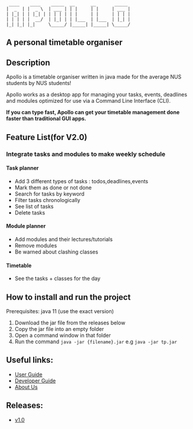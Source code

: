 ```text
 ____    ____    _____  __      __       _____
|  _  | |  _ \  | ___ | | |     | |     | ___ |
| |_| | | |_| | | | | | | |     | |     | | | |
| | | | |  __/  | |_| | | |___  | |___  | |_| |
|_| |_| |_|     \_____/ |_____| |_____| \_____/
```

## A personal timetable organiser

## Description

Apollo is a timetable organiser written in java made for the average NUS students by NUS students!

Apollo works as a desktop app for managing your tasks, events, deadlines and modules optimized for use via a Command
Line Interface (CLI).

**If you can type fast, Apollo can get your timetable management done faster than traditional GUI apps.**

## Feature List(for V2.0)

### Integrate tasks and modules to make weekly schedule

#### Task planner

* Add 3 different types of tasks : todos,deadlines,events
* Mark them as done or not done
* Search for tasks by keyword
* Filter tasks chronologically
* See list of tasks
* Delete tasks

#### Module planner

* Add modules and their lectures/tutorials
* Remove modules
* Be warned about clashing classes

#### Timetable

* See the tasks + classes for the day

## How to install and run the project

Prerequisites: java 11 (use the exact version)

1. Download the jar file from the releases below
2. Copy the jar file into an empty folder
3. Open a command window in that folder
4. Run the command `java -jar {filename}.jar` e.g `java -jar tp.jar`

## Useful links:

* [User Guide](UserGuide.md)
* [Developer Guide](DeveloperGuide.md)
* [About Us](AboutUs.md)

## Releases:

* [v1.0](https://github.com/AY2223S2-CS2113-T13-4/tp/releases/tag/v1.0)
